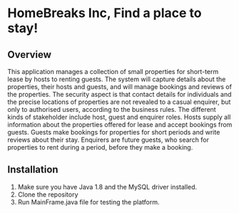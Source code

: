 # HomeBreaks Inc, Find a place to stay!

## Overview
This application manages a collection of small properties for short-term lease by hosts to renting guests. The system will capture details about the properties, their
hosts and guests, and will manage bookings and reviews of the properties. The security aspect is that contact details for individuals and the precise locations of properties are not revealed to a casual enquirer, but only to authorised users, according to the business rules. The different kinds of stakeholder include host, guest and enquirer roles. Hosts supply all information about the properties offered for lease and accept bookings from guests. Guests make bookings for properties for short periods and write reviews about their stay. Enquirers are future guests, who search for properties to rent during a period, before they make a booking.

## Installation
1. Make sure you have Java 1.8 and the MySQL driver installed.
2. Clone the repository
3. Run MainFrame.java file for testing the platform.
